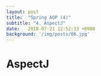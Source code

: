 ```yaml
---
layout: post
title:  "Spring AOP (4)"
subtitle: "4. AspectJ"
date:   2018-07-21 12:52:33 +0900
background: '/img/posts/06.jpg'
---
```


# AspectJ

